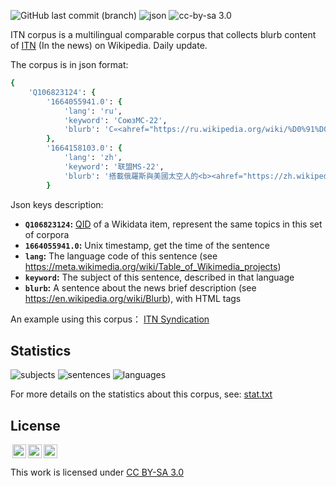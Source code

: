 ![GitHub last commit (branch)](https://img.shields.io/github/last-commit/shizhao/ITN-corpus/main)
![json](https://img.shields.io/badge/json-validated-brightgreen)
![cc-by-sa 3.0](https://img.shields.io/badge/license-cc--by--sa%203.0-green)

ITN corpus is a multilingual comparable corpus that collects blurb content of  [ITN](https://en.wikipedia.org/wiki/Template:In_the_news) (In the news) on Wikipedia. Daily update.

The corpus is in json format:

```ruby
{
    'Q106823124': {
        '1664055941.0': {
            'lang': 'ru',
            'keyword': 'СоюзМС-22',
            'blurb': 'С«<ahref="https://ru.wikipedia.org/wiki/%D0%91%D0%B0%D0%B9%D0%BA%D0%BE%D0%BD%D1%83%D1%80"title="Байконур">Байконура</a>»стартовалкосмическийкорабль<b>«<ahref="https://ru.wikipedia.org/wiki/%D0%A1%D0%BE%D1%8E%D0%B7_%D0%9C%D0%A1-22"title="Союз МС-22">СоюзМС-22</a>»</b>стремячленами<ahref="https://ru.wikipedia.org/wiki/%D0%9C%D0%9A%D0%A1-68"title="МКС-68">68-йдолговременнойэкспедицииМКС</a>.'
        },
        '1664158103.0': {
            'lang': 'zh',
            'keyword': '联盟MS-22',
            'blurb': '搭載俄羅斯與美國太空人的<b><ahref="https://zh.wikipedia.org/wiki/%E8%81%94%E7%9B%9FMS-22"title="联盟MS-22">聯盟MS-22</a></b><small>（图）</small>自哈萨克斯坦<aclass="mw-redirect"href="https://zh.wikipedia.org/wiki/%E6%8B%9C%E7%A7%91%E5%8A%AA%E7%88%BE%E5%A4%AA%E7%A9%BA%E7%99%BC%E5%B0%84%E5%A0%B4"title="拜科努爾太空發射場">拜科努尔航天发射场</a>發射升空，並與<aclass="mw-redirect"href="https://zh.wikipedia.org/wiki/%E5%9C%8B%E9%9A%9B%E5%A4%AA%E7%A9%BA%E7%AB%99"title="國際太空站">國際太空站</a>完成對接。'
        }

```
Json keys description:

- **`Q106823124`:** [QID](https://www.wikidata.org/wiki/Help:Items) of a Wikidata item, represent the same topics in this set of corpora
- **`1664055941.0`:** Unix timestamp, get the time of the sentence
- **`lang`:** The language code of this sentence (see https://meta.wikimedia.org/wiki/Table_of_Wikimedia_projects)
- **`keyword`:** The subject of this sentence, described in that language
- **`blurb`:** A sentence about the news brief description (see https://en.wikipedia.org/wiki/Blurb), with HTML tags

An example using this corpus： [ITN Syndication](https://itnsyn.toolforge.org/)

## Statistics
![subjects](https://img.shields.io/badge/subjects-%3E90-blue)
![sentences](https://img.shields.io/badge/sentences-%3E900-blue)
![languages](https://img.shields.io/badge/languages-47-blue)

For more details on the statistics about this corpus, see: [stat.txt](./stat.txt)

## License
<p xmlns:cc="http://creativecommons.org/ns#" >
<img style="height:22px!important;margin-left:3px;vertical-align:text-bottom;" src="https://mirrors.creativecommons.org/presskit/icons/cc.svg?ref=chooser-v1"><img style="height:22px!important;margin-left:3px;vertical-align:text-bottom;" src="https://mirrors.creativecommons.org/presskit/icons/by.svg?ref=chooser-v1"><img style="height:22px!important;margin-left:3px;vertical-align:text-bottom;" src="https://mirrors.creativecommons.org/presskit/icons/sa.svg?ref=chooser-v1">
 
This work is licensed under <a href="http://creativecommons.org/licenses/by-sa/3.0/?ref=chooser-v1" target="_blank" rel="license noopener noreferrer" style="display:inline-block;">CC BY-SA 3.0</a></p>
